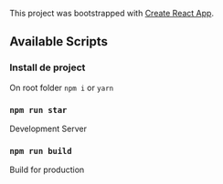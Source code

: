 This project was bootstrapped with [Create React App](https://github.com/facebook/create-react-app).

## Available Scripts

### Install de project
On root folder `npm i` or `yarn`

### `npm run star`
Development Server

### `npm run build`
Build for production

